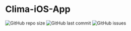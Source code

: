 # Clima-iOS-App
![GitHub repo size](https://img.shields.io/github/repo-size/mihir-13/Clima-iOS-App) ![GitHub last commit](https://img.shields.io/github/last-commit/mihir-13/Clima-iOS-App) ![GitHub issues](https://img.shields.io/github/issues-raw/mihir-13/Clima-iOS-App)
